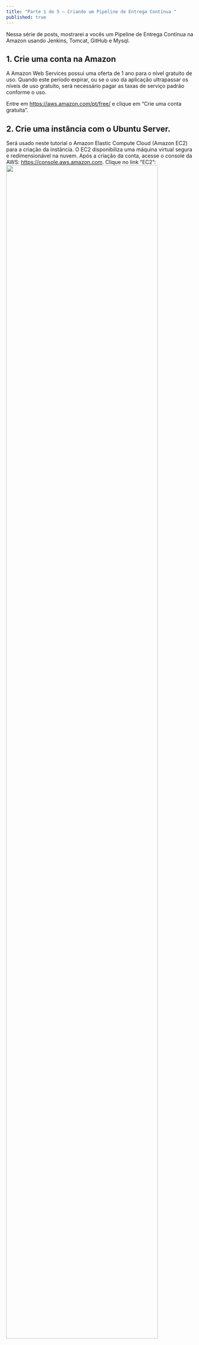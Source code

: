 ```yaml
---
title: "Parte 1 de 5 – Criando um Pipeline de Entrega Contínua "
published: true
---
```


Nessa série de posts, mostrarei a vocês um Pipeline de Entrega Contínua na Amazon usando Jenkins, Tomcat, GitHub e Mysql. 

## 1. Crie uma conta na Amazon 
A Amazon Web Services possui uma oferta de 1 ano para o nível gratuito de uso. Quando este período expirar, ou se o uso da aplicação ultrapassar os níveis de uso gratuito, será necessário pagar as taxas de serviço padrão conforme o uso. 

Entre em https://aws.amazon.com/pt/free/ e clique em “Crie uma conta gratuita”. 

## 2. Crie uma instância com o Ubuntu Server. 

Será usado neste tutorial o Amazon Elastic Compute Cloud (Amazon EC2) para a criação da instância. O EC2 disponibiliza uma máquina virtual segura e redimensionável na nuvem. Após a criação da conta, acesse o console da AWS:  https://console.aws.amazon.com. Clique no link “EC2”:
<img style="width:90%;height:auto;" src="https://raw.githubusercontent.com/fabiodamas/fabiodamas.github.io/master/_posts/images/pipeline/post1/amazon1.jpg">

Clique em “Launch Instance” 

<img style="width:90%;height:auto" src="https://raw.githubusercontent.com/fabiodamas/fabiodamas.github.io/master/_posts/images/pipeline/post1/amazon2.jpg">


Clique no botão “Select” da máquina com o Ubuntu Server. Repare que há a indicação “Free tier eligible”, mostrando que essa máquina está no nível gratuito da AWS:
<img style="width:90%;height:auto;" src="https://raw.githubusercontent.com/fabiodamas/fabiodamas.github.io/master/_posts/images/pipeline/post1/amazon3.jpg">


Clique em “Review and Launch”: 
<img style="width:90%;height:auto;" src="https://raw.githubusercontent.com/fabiodamas/fabiodamas.github.io/master/_posts/images/pipeline/post1/amazon4.jpg">

 

## 3. Porta 8080 para Tomcat. 

Teremos que configurar a porta 8080 para o Tomcat. Para isso, clique em “Edit security groups”: 
 <img style="width:90%;height:auto;" src="https://raw.githubusercontent.com/fabiodamas/fabiodamas.github.io/master/_posts/images/pipeline/post1/amazon5.jpg">

Teremos que configurar a porta 8080 para o Tomcat. Clique no botão “Add Rule”, em “Port Range” insira “8080”. Em “Source”, será definido qual IP pode acessar a instância. No exemplo, será deixado qualquer “IP”: 
<img style="width:90%;height:auto;" src="https://raw.githubusercontent.com/fabiodamas/fabiodamas.github.io/master/_posts/images/pipeline/post1/amazon6.jpg">

Clique em “Review and Launch” e “Launch” novamente. 

## 4. Chave de acesso para a Instância. 

Será pedido para você criar uma  chave para você conectar na instância. A chave será um arquivo com a extensão .pem, que você deverá armazenar em seu computador. Toda vez que você for acessar a instância por SSH, deverá usar a chave. 

No primeiro comboBox, escolha “Create a new Key pair” e digite o nome da chave em “Key pair name”. Clique no botão “Download Key Pair”:  
<img style="width:90%;height:auto;" src="https://raw.githubusercontent.com/fabiodamas/fabiodamas.github.io/master/_posts/images/pipeline/post1/amazon7.jpg">

Salve a chave em um local seguro. Como sugestão, caso esteja usando Linux, crie uma pasta com o nome “.ssh”, na pasta de usuário.  Clique no botao “Launch Instances”. 

Será exibido uma mensagem, indicando que a instância está sendo inicializada: 
<img style="width:90%;height:auto;" src="https://raw.githubusercontent.com/fabiodamas/fabiodamas.github.io/master/_posts/images/pipeline/post1/amazon8.png">

## 5. Visualizando instância criada. 

No canto inferior direito da tela, clique em “View Instances” para visualizarmos a instância criada: 
<img style="width:90%;height:auto;" src="https://raw.githubusercontent.com/fabiodamas/fabiodamas.github.io/master/_posts/images/pipeline/post1/amazon9.png"> 

Você verá a sua instância recém-criada, Ubuntu-Server: 
<img style="width:90%;height:auto;" src="https://raw.githubusercontent.com/fabiodamas/fabiodamas.github.io/master/_posts/images/pipeline/post1/amazon10.png">
 
Veja aqui a paste 2 do tutorial: [Pipeline de Entrega Contínua – Parte 2 – SSH / Java / Tomcat / Mysql](http://fabiodamas.io/2018/08/11/pipeline2/).